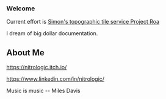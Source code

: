 ### Welcome

Current effort is [Simon's topographic tile service Project Roa](https://github.com/nitrologic/roagrid)

I dream of big dollar documentation.

## About Me

https://nitrologic.itch.io/

https://www.linkedin.com/in/nitrologic/


Music is music -- Miles Davis

